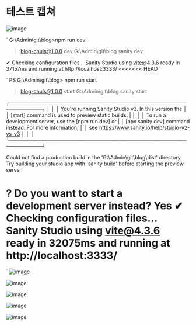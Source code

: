 # 테스트 캡쳐

![image](https://github.com/chuls-hops/blog-chuls/assets/98098974/d210d886-551f-4797-83e1-22eebbbecd18)

`
G:\Admin\git\blog>npm run dev

> blog-chuls@1.0.0 dev G:\Admin\git\blog
> sanity dev

✔ Checking configuration files...
Sanity Studio using vite@4.3.6 ready in 37157ms and running at http://localhost:3333/
<<<<<<< HEAD
`

`
PS G:\Admin\git\blog> npm run start

> blog-chuls@1.0.0 start G:\Admin\git\blog
> sanity start

╭───────────────────────────────────────────────────────────╮
│                                                           │
│  You're running Sanity Studio v3. In this version the     │
│  [start] command is used to preview static builds.        |
│                                                           │
│  To run a development server, use the [npm run dev] or    |
│  [npx sanity dev] command instead. For more information,  │
│  see https://www.sanity.io/help/studio-v2-vs-v3           │
│                                                           │
╰───────────────────────────────────────────────────────────╯

Could not find a production build in the 'G:\Admin\git\blog\dist' directory.        
Try building your studio app with 'sanity build' before starting the preview server.


? Do you want to start a development server instead? Yes
✔ Checking configuration files...
Sanity Studio using vite@4.3.6 ready in 32075ms and running at http://localhost:3333/
=======
`
![image](https://github.com/chuls-hops/blog-chuls/assets/98098974/e3963ffa-9b45-49a6-bf31-c09d3d98281e)

![image](https://github.com/chuls-hops/blog-chuls/assets/98098974/f59dc5d2-bba5-4c63-9d2a-29e9d9958f55)

![image](https://github.com/chuls-hops/blog-chuls/assets/98098974/51606716-1583-45ba-8008-7344e30791c8)

![image](https://github.com/chuls-hops/blog-chuls/assets/98098974/b86e8638-5fec-49c1-a790-ed1f240edbc5)

![image](https://github.com/chuls-hops/blog-chuls/assets/98098974/5cb8b6b9-6788-42f9-bde0-776f221f96f1)

